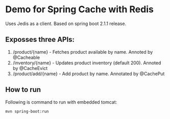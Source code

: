 # Demo for Spring Cache with Redis
Uses Jedis as a client. Based on spring boot 2.1.1 release.

## Exposses three APIs:
1. /product/{name} - Fetches product available by name. Annoted by @Cacheable
2. /inventory/{name} - Updates product inventory (default 200). Annoted by @CacheEvict
3. /product/add/{name} - Add product by name. Annotated by @CachePut

## How to run 
Following is command to run with embedded tomcat:<br>
```
mvn spring-boot:run
```


